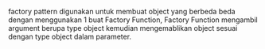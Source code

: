 factory pattern digunakan untuk membuat object yang berbeda beda dengan menggunakan 1 buat Factory Function, Factory Function mengambil argument berupa type object kemudian mengemablikan object sesuai dengan type object dalam parameter.